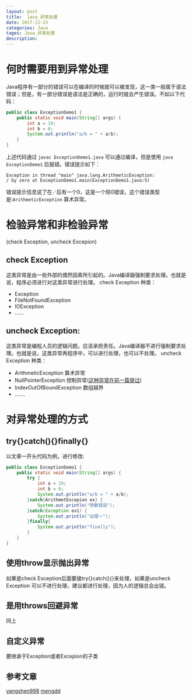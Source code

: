 ```yaml
---
layout: post
title:  Java_异常处理
date: 2017-11-23
categories: Java
tages: Java_异常处理
description: 
---
```


# 何时需要用到异常处理

   Java程序有一部分的错误可以在编译的时候就可以被发现，这一类一般属于语法错误；但是，有一部分错误是语法是正确的，运行时就会产生错误。不如以下代码：

```java
public class ExceptionDemo1 {
	public static void main(String[] args) {
		int a = 10;
		int b = 0;
		System.out.println("a/b = " + a/b);
	}
}
```

   上述代码通过 ` javac ExceptionDemo1.java ` 可以通过编译，但是使用 ` java ExceptionDemo1 ` 后报错。错误提示如下：

```
Exception in thread "main" java.lang.ArithmeticException:
/ by zero at ExceptionDemo1.main(ExceptionDemo1.java:5)
```

   错误提示信息说了在`／`后有一个0，这是一个除0错误，这个错误类型是:`ArithmeticException` 算术异常。

# 检验异常和非检验异常
   (check Exception, uncheck Excepion)

## check Exception

  这类异常是由一些外部的偶然因素所引起的。Java编译器强制要求处理。也就是说，程序必须进行对这类异常进行处理。
   check Exception 种类：
   * Exception
   * FileNotFoundException
   * IOException
   * ......  

## uncheck Exception:

  这类异常是编程人员的逻辑问题。应该承担责任。Java编译器不进行强制要求处理。也就是说，这类异常再程序中，可以进行处理，也可以不处理。
   uncheck Exception 种类：
   * ArithmeticException    算术异常
   * NullPointerException   控制异常([这种异常在前一篇提过](../2017-11-08-Java-Constructor-Summary))
   * IndexOutOfBoundException 数组越界
   * .......

# 对异常处理的方式

## try{}catch(){}finally{}

以文章一开头代码为例，进行修改:

```java
public class ExceptionDemo1 {
	public static void main(String[] args) {
		try {
			int a = 10;
			int b = 0;
			System.out.println("a/b = " + a/b);
		}catch{ArithmetExcepion ex} {
			System.out.println("除数错误");
		}catch(Exception ex1) {
			System.out.println("出错～");
		}finally{
			System.out.println("finally");
		}
	}
}	
```

## 使用throw显示抛出异常
   如果是check Exception后面要接try{}catch(){}来处理，如果是uncheck Exception 可以不进行处理，建议都进行处理，因为人的逻辑总会出错。

## 是用throws回避异常

   同上

## 自定义异常
   要继承于Exception或者Excepion的子类


## 参考文章
[yangshen998](http://yangshen998.iteye.com/blog/1311682)
[mengdd](http://www.cnblogs.com/mengdd/archive/2013/02/03/2890923.html)